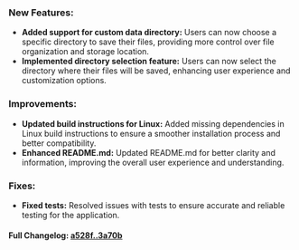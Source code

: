 ### **New Features:**
- **Added support for custom data directory:** Users can now choose a specific directory to save their files, providing more control over file organization and storage location.
- **Implemented directory selection feature:** Users can now select the directory where their files will be saved, enhancing user experience and customization options.

### **Improvements:**
- **Updated build instructions for Linux:** Added missing dependencies in Linux build instructions to ensure a smoother installation process and better compatibility.
- **Enhanced README.md:** Updated README.md for better clarity and information, improving the overall user experience and understanding.

### **Fixes:**
- **Fixed tests:** Resolved issues with tests to ensure accurate and reliable testing for the application.

#### **Full Changelog:** [a528f..3a70b](https://github.com/mediar-ai/skyprompt/compare/a528f..3a70b)

